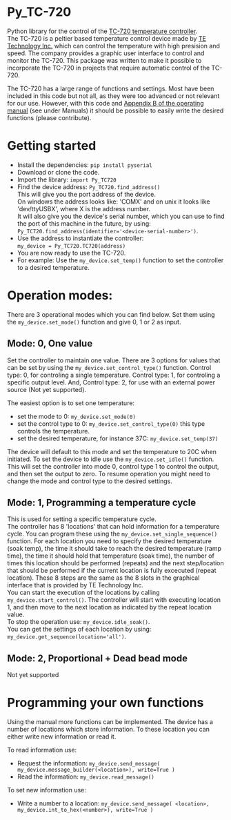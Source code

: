# Py_TC-720
Python library for the control of the [TC-720 temperature controller](https://tetech.com/product/tc-720/).  
The TC-720 is a peltier based temperature control device made by [TE Technology Inc.](https://tetech.com/) which can control the temperature with high presision and speed. The company provides a graphic user interface to control and monitor the TC-720. This package was written to make it possible to incorporate the TC-720 in projects that require automatic control of the TC-720.
  
The TC-720 has a large range of functions and settings. Most have been included in this code but not all, as they were too advanced or not relevant for our use. However, with this code and [Appendix B of the operating manual](https://tetech.com/product/tc-720/) (see under Manuals) it should be possible to easily write the desired functions (please contribute). 

# Getting started
* Install the dependencies: `pip install pyserial`
* Download or clone the code.
* Import the library: `import Py_TC720`
* Find the device address: `Py_TC720.find_address()`  
  This will give you the port address of the device.  
  On windows the address looks like: 'COMX' and on unix it looks like 'dev/ttyUSBX', where X is the address number.  
  It will also give you the device's serial number, which you can use to find the port of this machine in the future, by using: `Py_TC720.find_address(identifier='<device-serial-number>')`.  
* Use the address to instantiate the controller:  
  `my_device = Py_TC720.TC720(address)`  
* You are now ready to use the TC-720.
* For example: Use the `my_device.set_temp()` function to set the controller to a desired temperature. 

# Operation modes:
There are 3 operational modes which you can find below. Set them using the `my_device.set_mode()` function and give 0, 1 or 2 as input.

## Mode: 0, One value
Set the controller to maintain one value. There are 3 options for values that can be set by using the `my_device.set_control_type()` function. Control type: 0, for controling a single temperature. Control type: 1, for controling a specific output level. And, Control type: 2, for use with an external power source (Not yet supported).  
  
The easiest option is to set one temperature:
- set the mode to 0: `my_device.set_mode(0)`
- set the control type to 0: `my_device.set_control_type(0)` this type controls the temperature.
- set the desired temperature, for instance 37C: `my_device.set_temp(37)`
  
The device will default to this mode and set the temperature to 20C when initiated.
To set the device to idle use the `my_device.set_idle()` function. This will set the controller into mode 0, control type 1 to control the output, and then set the output to zero. To resume operation you might need to change the mode and control type to the desired settings.

## Mode: 1, Programming a temperature cycle
This is used for setting a specific temperature cycle.  
The controller has 8 'locations' that can hold information for a temperature cycle. You can program these using the `my_device.set_single_sequence()` function. For each location you need to specify the desired temperature (soak temp), the time it should take to reach the desired temperature (ramp time), the time it should hold that temperature (soak time), the number of times this location should be performed (repeats) and the next step/location that should be performed if the current location is fully excecuted (repeat location). These 8 steps are the same as the 8 slots in the graphical interface that is provided by TE Technology Inc.  
You can start the execution of the locations by calling `my_device.start_control()`. The controller will start with executing location 1, and then move to the next location as indicated by the repeat location value.  
To stop the operation use: `my_device.idle_soak()`.  
You can get the settings of each location by using: `my_device.get_sequence(location='all')`.

## Mode: 2, Proportional + Dead bead mode
Not yet supported

# Programming your own functions
Using the manual more functions can be implemented. 
The device has a number of locations which store information. To these location you can either write new information or read it.  

To read information use:  
- Request the information: `my_device.send_message( my_device.message_builder(<location>), write=True )`
- Read the information: `my_device.read_message()`

To set new information use:
- Write a number to a location: `my_device.send_message( <location>, my_device.int_to_hex(<number>), write=True )`
